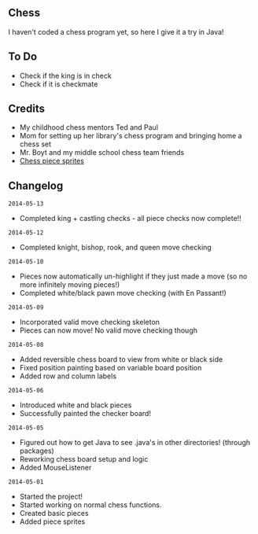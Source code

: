 Chess
--------------
I haven't coded a chess program yet, so here I give it a try in Java!

To Do
--------------
- Check if the king is in check
- Check if it is checkmate

Credits
--------------
- My childhood chess mentors Ted and Paul
- Mom for setting up her library's chess program and bringing home a chess set
- Mr. Boyt and my middle school chess team friends
- <a href="http://www.wpclipart.com/recreation/games/chess/chess_set_1/">Chess piece sprites</a>

Changelog
--------------
`2014-05-13`
- Completed king + castling checks - all piece checks now complete!!

`2014-05-12`
- Completed knight, bishop, rook, and queen move checking

`2014-05-10`
- Pieces now automatically un-highlight if they just made a move (so no more infinitely moving pieces!)
- Completed white/black pawn move checking (with En Passant!)

`2014-05-09`
- Incorporated valid move checking skeleton
- Pieces can now move! No valid move checking though

`2014-05-08`
- Added reversible chess board to view from white or black side
- Fixed position painting based on variable board position
- Added row and column labels

`2014-05-06`
- Introduced white and black pieces
- Successfully painted the checker board!

`2014-05-05`
- Figured out how to get Java to see .java's in other directories! (through packages)
- Reworking chess board setup and logic
- Added MouseListener

`2014-05-01`
- Started the project!
- Started working on normal chess functions.
- Created basic pieces
- Added piece sprites
